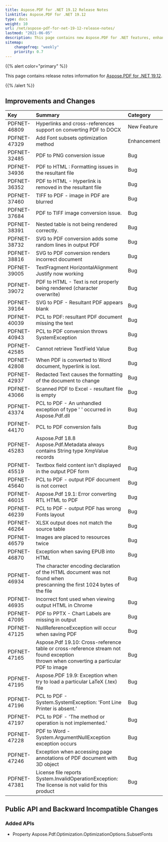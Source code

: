 ```yaml
---
title: Aspose.PDF for .NET 19.12 Release Notes
linktitle: Aspose.PDF for .NET 19.12
type: docs
weight: 10
url: /net/aspose-pdf-for-net-19-12-release-notes/
lastmod: "2021-06-05"
description: This page contains new Aspose.PDF for .NET features, enhancement, and bug fixes in 2019, version 19.12.
sitemap:
    changefreq: "weekly"
    priority: 0.7
---
```


{{% alert color="primary" %}}

This page contains release notes information for [Aspose.PDF for .NET 19.12](https://www.nuget.org/packages/Aspose.Pdf/19.12.0).

{{% /alert %}}

## Improvements and Changes

|**Key**|**Summary**|**Category**|
| :- | :- | :- |
|PDFNET-46809|Hyperlinks and cross-references support on converting PDF to DOCX |New Feature|
|PDFNET-47329|Add Font subsets optimization method|Enhancement|
|PDFNET-32485|PDF to PNG conversion issue|Bug|
|PDFNET-34936|PDF to HTML : Formatting issues in the resultant file|Bug|
|PDFNET-36352|PDF to HTML - Hyperlink is removed in the resultant file|Bug|
|PDFNET-37460|TIFF to PDF - image in PDF are blurred|Bug|
|PDFNET-37684|PDF to TIFF image conversion issue.|Bug|
|PDFNET-38391|Nested table is not being rendered correctly.|Bug|
|PDFNET-38732|SVG to PDF conversion adds some random lines in output PDF|Bug|
|PDFNET-38816|SVG to PDF conversion renders incorrect document|Bug|
|PDFNET-39005|TextFragment HorizontalAlignment Justify now working|Bug|
|PDFNET-39072|PDF to HTML - Text is not properly being rendered (character overwrite)|Bug|
|PDFNET-39164|SVG to PDF - Resultant PDF appears blank|Bug|
|PDFNET-40039|PCL to PDF: resultant PDF document missing the text|Bug|
|PDFNET-40943|PCL to PDF conversion throws SystemException|Bug|
|PDFNET-42585|Cannot retrieve TextField Value|Bug|
|PDFNET-42808|When PDF is converted to Word document, hyperlink is lost.|Bug|
|PDFNET-42937|Redacted Text causes the formatting of the document to change|Bug|
|PDFNET-43066|Scanned PDF to Excel - resultant file is empty|Bug|
|PDFNET-43374|PCL to PDF - An unhandled exception of type ' ' occurred in Aspose.Pdf.dll|Bug|
|PDFNET-44170|PCL to PDF conversion fails|Bug|
|PDFNET-45283|Aspose.Pdf 18.8 Aspose.Pdf.Metadata always contains String type XmpValue records|Bug|
|PDFNET-45519|Textbox field content isn't displayed in the output PDF form|Bug|
|PDFNET-45640|PCL to PDF - output PDF document is not correct|Bug|
|PDFNET-46015|Aspose.Pdf 19.1: Error converting RTL HTML to PDF|Bug|
|PDFNET-46239|PCL to PDF - output PDF has wrong Fonts layout|Bug|
|PDFNET-46264|XLSX output does not match the source table|Bug|
|PDFNET-46579|Images are placed to resources twice|Bug|
|PDFNET-46870|Exception when saving EPUB into HTML|Bug|
|PDFNET-46934|The character encoding declaration of the HTML document was not found  when<br/>prescanning the first 1024 bytes of the file |Bug|
|PDFNET-46935|Incorrect font used when viewing output HTML in Chrome|Bug|
|PDFNET-47095|PDF to PPTX - Chart Labels are missing in output|Bug|
|PDFNET-47125|NullReferenceException will occur when saving PDF|Bug|
|PDFNET-47165|Aspose.Pdf 19.10: Cross-reference table or cross-reference stream not found exception<br/>thrown when converting a particular PDF to image |Bug|
|PDFNET-47195|Aspose.PDF 19.9: Exception when try to load a particular LaTeX (.tex) file|Bug|
|PDFNET-47196|PCL to PDF - System.SystemException: 'Font Line Printer is absent.'|Bug|
|PDFNET-47197|PCL to PDF - 'The method or operation is not implemented.'|Bug|
|PDFNET-47228|PDF to Word - System.ArgumentNullException exception occurs|Bug|
|PDFNET-47246|Exception when accessing page annotations of PDF document with 3D object|Bug|
|PDFNET-47381|License file reports System.InvalidOperationException: The license is not valid for this product|Bug|

## Public API and Backward Incompatible Changes

### Added APIs

* Property Aspose.Pdf.Optimization.OptimizationOptions.SubsetFonts
